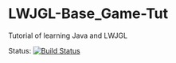 LWJGL-Base_Game-Tut
===================

Tutorial of learning Java and LWJGL

Status: [![Build Status](http://teamcity.grm-dev.pl/app/rest/builds/buildType:LwjglBaseGameTut_Build/statusIcon)](http://teamcity.grm-dev.pl/viewLog.html?buildTypeId=LwjglBaseGameTut_Build&buildId=lastFinished) 
